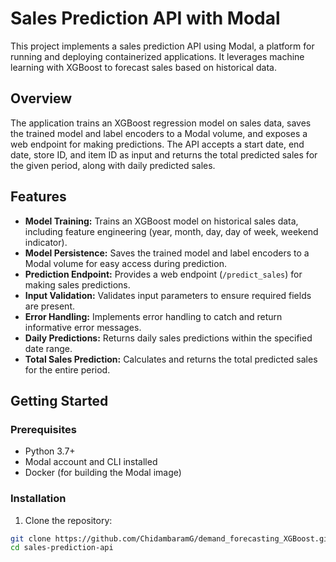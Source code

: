 # Sales Prediction API with Modal

This project implements a sales prediction API using Modal, a platform for running and deploying containerized applications.  It leverages machine learning with XGBoost to forecast sales based on historical data.

## Overview

The application trains an XGBoost regression model on sales data, saves the trained model and label encoders to a Modal volume, and exposes a web endpoint for making predictions.  The API accepts a start date, end date, store ID, and item ID as input and returns the total predicted sales for the given period, along with daily predicted sales.

## Features

* **Model Training:** Trains an XGBoost model on historical sales data, including feature engineering (year, month, day, day of week, weekend indicator).
* **Model Persistence:** Saves the trained model and label encoders to a Modal volume for easy access during prediction.
* **Prediction Endpoint:** Provides a web endpoint (`/predict_sales`) for making sales predictions.
* **Input Validation:** Validates input parameters to ensure required fields are present.
* **Error Handling:** Implements error handling to catch and return informative error messages.
* **Daily Predictions:** Returns daily sales predictions within the specified date range.
* **Total Sales Prediction:** Calculates and returns the total predicted sales for the entire period.

## Getting Started

### Prerequisites

* Python 3.7+
* Modal account and CLI installed
* Docker (for building the Modal image)

### Installation

1. Clone the repository:

```bash
git clone https://github.com/ChidambaramG/demand_forecasting_XGBoost.git  # Replace with your repo URL
cd sales-prediction-api
